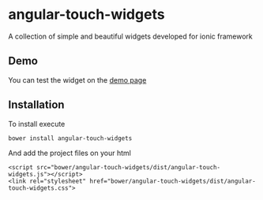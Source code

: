 # angular-touch-widgets

A collection of simple and beautiful widgets developed for ionic framework

Demo
----

You can test the widget on the [demo page](http://spike886.github.io/angular-touch-widgets/demo)

Installation
------------

To install execute

    bower install angular-touch-widgets
    
And add the project files on your html

    <script src="bower/angular-touch-widgets/dist/angular-touch-widgets.js"></script>
    <link rel="stylesheet" href="bower/angular-touch-widgets/dist/angular-touch-widgets.css">
    
